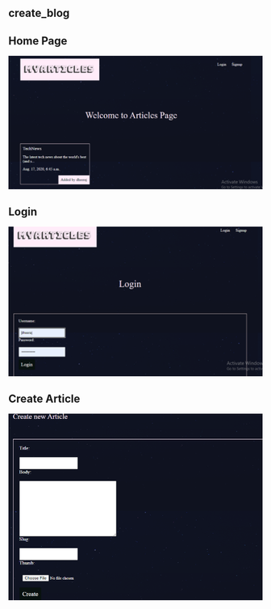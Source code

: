 ## create_blog

## Home Page
![](./assets/Djangoproject1.PNG)

## Login
![](./assets/djangologin.PNG)

## Create Article
![](./assets/djangoarticle.PNG)
